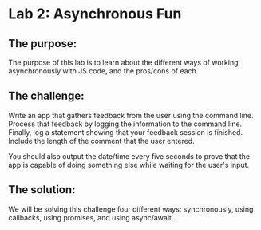 # Lab 2: Asynchronous Fun
## The purpose:

The purpose of this lab is to learn about the different ways of working asynchronously with JS code, and the pros/cons of each.

## The challenge:

Write an app that gathers feedback from the user using the command line. Process that feedback by logging the information to the command line.  Finally, log a statement showing that your feedback session is finished. Include the length of the comment that the user entered.

You should also output the date/time every five seconds to prove that the app is capable of doing something else while waiting for the user's input.

## The solution:

We will be solving this challenge four different ways: synchronously, using callbacks, using promises, and using async/await.